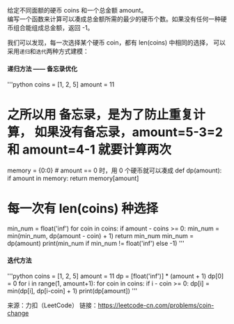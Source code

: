 给定不同面额的硬币 coins 和一个总金额 amount。  
编写一个函数来计算可以凑成总金额所需的最少的硬币个数。如果没有任何一种硬币组合能组成总金额，返回 -1。  

我们可以发现，每一次选择某个硬币 coin，都有 len(coins) 中相同的选择，
可以采用`递归`和`迭代`两种方式建模：

#### 递归方法 —— 备忘录优化
'''python
coins = [1, 2, 5]
amount = 11
# 之所以用 备忘录，是为了防止重复计算， 如果没有备忘录，amount=5-3=2 和 amount=4-1 就要计算两次
memory = {0:0}  # amount == 0 时，用 0 个硬币就可以凑成
def dp(amount):
  if amount in memory:
    return memory[amount]
  # 每一次有 len(coins) 种选择
  min_num = float('inf')
  for coin in coins:
    if amount - coins >= 0:
      min_num = min(min_num, dp(amount - coin) + 1)
  return min_num
min_num = dp(amount)
print(min_num if min_num != float('inf') else -1)
'''

#### 迭代方法
'''python
coins = [1, 2, 5]
amount = 11
dp = [float('inf')] * (amount + 1)
dp[0] = 0
for i in range(1, amount+1):
  for coin in coins:
    if i - coin >= 0:
      dp[i] = min(dp[i], dp[i-coin] + 1)
print(dp[amount])
'''

来源：力扣（LeetCode）
链接：https://leetcode-cn.com/problems/coin-change
